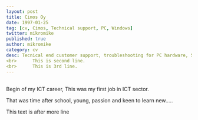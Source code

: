 ```yaml
---
layout: post
title: Cimos Oy
date: 1997-01-25
tag: [cv, Cimos, Technical support, PC, Windows]
twitter: mikromike
published: true
author: mikromike
category: cv
desc: Tecnical end customer support, troubleshooting for PC hardware, Software.
<br>      This is second line.
<br>      This is 3rd line. 
---
```

<br>
<div> Begin of my ICT career, This was my first job in ICT sector.

<p> That was time after school, young, passion and keen to learn new.....


</p>
</div>
<!--more-->
This text is after more line
